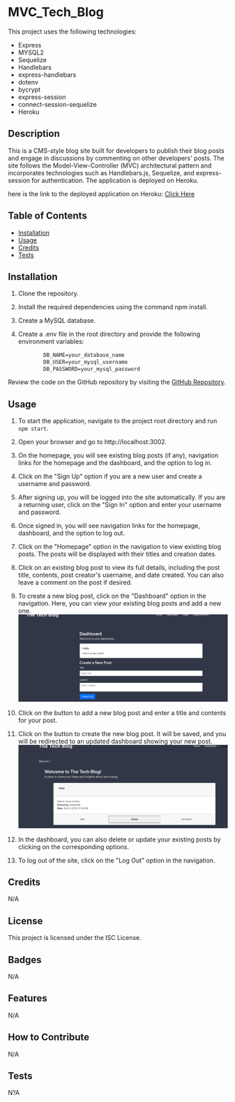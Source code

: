 # MVC_Tech_Blog

This project uses the following technologies:

- Express
- MYSQL2
- Sequelize
- Handlebars
- express-handlebars
- dotenv
- bycrypt
- express-session
- connect-session-sequelize
- Heroku

## Description

This is a CMS-style blog site built for developers to publish their blog posts and engage in discussions by commenting on other developers' posts. The site follows the Model-View-Controller (MVC) architectural pattern and incorporates technologies such as Handlebars.js, Sequelize, and express-session for authentication. The application is deployed on Heroku.

here is the link to the deployed application on Heroku: [Click Here]()

## Table of Contents

- [Installation](#installation)
- [Usage](#usage)
- [Credits](#credits)
- [Tests](#tests)

## Installation

1.  Clone the repository.
2.  Install the required dependencies using the command npm install.
3.  Create a MySQL database.
4.  Create a .env file in the root directory and provide the following environment variables:

                DB_NAME=your_database_name
                DB_USER=your_mysql_username
                DB_PASSWORD=your_mysql_password

Review the code on the GitHub repository by visiting the [GitHub Repository](https://github.com/etapm/M19_TextEditor).

## Usage

1.  To start the application, navigate to the project root directory and run `npm start`.

2.  Open your browser and go to http://localhost:3002.

3.  On the homepage, you will see existing blog posts (if any), navigation links for the homepage and the dashboard, and the option to log in.

4.  Click on the "Sign Up" option if you are a new user and create a username and password.

5.  After signing up, you will be logged into the site automatically. If you are a returning user, click on the "Sign In" option and enter your username and password.

6.  Once signed in, you will see navigation links for the homepage, dashboard, and the option to log out.
7.  Click on the "Homepage" option in the navigation to view existing blog posts. The posts will be displayed with their titles and creation dates.

8.  Click on an existing blog post to view its full details, including the post title, contents, post creator's username, and date created. You can also leave a comment on the post if desired.

9.  To create a new blog post, click on the "Dashboard" option in the navigation. Here, you can view your existing blog posts and add a new one.
    ![picture of creating a post](./2.png)
10. Click on the button to add a new blog post and enter a title and contents for your post.

11. Click on the button to create the new blog post. It will be saved, and you will be redirected to an updated dashboard showing your new post.
    ![picture of created post](./1.png)
12. In the dashboard, you can also delete or update your existing posts by clicking on the corresponding options.
13. To log out of the site, click on the "Log Out" option in the navigation.

## Credits

N/A

## License

This project is licensed under the ISC License.

## Badges

N/A

## Features

N/A

## How to Contribute

N/A

## Tests

N?A
